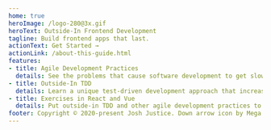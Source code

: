 ```yaml
---
home: true
heroImage: /logo-280@3x.gif
heroText: Outside-In Frontend Development
tagline: Build frontend apps that last.
actionText: Get Started →
actionLink: /about-this-guide.html
features:
- title: Agile Development Practices
  details: See the problems that cause software development to get slower and more frustrating, and how agile development practices solve them.
- title: Outside-In TDD
  details: Learn a unique test-driven development approach that increases confidence, decreases test fragility, and improves your design.
- title: Exercises in React and Vue
  details: Put outside-in TDD and other agile development practices to work in an extended exercise in either React or Vue.js.
footer: Copyright © 2020-present Josh Justice. Down arrow icon by Mega Agustina from the Noun Project.
---
```

